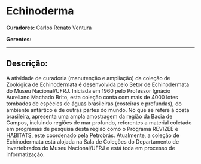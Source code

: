 # Echinoderma

**Curadores:** Carlos Renato Ventura

**Gerentes:**

---

## Descrição:

A atividade de curadoria (manutenção e ampliação) da coleção de Zoológica de Echinodermata é desenvolvida pelo Setor de Echinodermata do Museu Nacional/UFRJ. Iniciada em 1960 pelo Professor Ignácio Aureliano Machado Brito, esta coleção conta com mais de 4000 lotes tombados de espécies de águas brasileiras (costeiras e profundas), do ambiente antártico e de outras partes do mundo. No que se refere à costa brasileira, apresenta uma ampla amostragem da região da Bacia de Campos, incluindo regiões de mar profundo, referentes a material coletado em programas de pesquisa desta região como o Programa REVIZEE e HABITATS, este coordenado pela Petrobrás. Atualmente, a coleção de Echinodermata está alojada na Sala de Coleções do Departamento de Invertebrados do Museu Nacional/UFRJ e está toda em processo de informatização.
